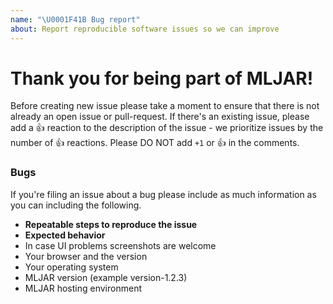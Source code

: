 ```yaml
---
name: "\U0001F41B Bug report"
about: Report reproducible software issues so we can improve
---
```


# Thank you for being part of MLJAR!

Before creating new issue please take a moment to ensure that there is not already an open issue or pull-request. If there's an existing issue, please add a :+1: reaction to the description of the issue - we prioritize issues by the number of :+1: reactions. Please DO NOT add `+1` or :+1: in the comments.

### Bugs

If you're filing an issue about a bug please include as much information
as you can including the following.

- **Repeatable steps to reproduce the issue**
- **Expected behavior**
- In case UI problems screenshots are welcome
- Your browser and the version
- Your operating system
- MLJAR version (example version-1.2.3)
- MLJAR hosting environment

